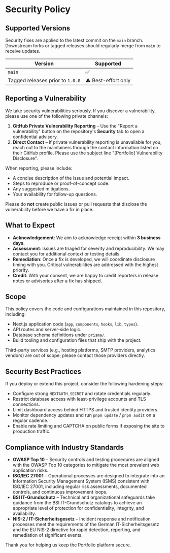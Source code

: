 # Security Policy

## Supported Versions

Security fixes are applied to the latest commit on the `main` branch. Downstream forks or tagged releases should regularly merge from `main` to receive updates.

| Version                          | Supported           |
| -------------------------------- | ------------------- |
| `main`                           | ✅                  |
| Tagged releases prior to `1.0.0` | ⚠️ Best-effort only |

## Reporting a Vulnerability

We take security vulnerabilities seriously. If you discover a vulnerability, please use one of the following private channels:

1. **GitHub Private Vulnerability Reporting** – Use the "Report a vulnerability" button on the repository's **Security** tab to open a confidential advisory.
2. **Direct Contact** – If private vulnerability reporting is unavailable for you, reach out to the maintainers through the contact information listed on their GitHub profile. Please use the subject line "[Portfolio] Vulnerability Disclosure".

When reporting, please include:

- A concise description of the issue and potential impact.
- Steps to reproduce or proof-of-concept code.
- Any suggested mitigations.
- Your availability for follow-up questions.

Please do **not** create public issues or pull requests that disclose the vulnerability before we have a fix in place.

## What to Expect

- **Acknowledgement**: We aim to acknowledge receipt within **3 business days**.
- **Assessment**: Issues are triaged for severity and reproducibility. We may contact you for additional context or testing details.
- **Remediation**: Once a fix is developed, we will coordinate disclosure timing with you. Critical vulnerabilities are addressed with the highest priority.
- **Credit**: With your consent, we are happy to credit reporters in release notes or advisories after a fix has shipped.

## Scope

This policy covers the code and configurations maintained in this repository, including:

- Next.js application code (`app`, `components`, `hooks`, `lib`, `types`).
- API routes and server-side logic.
- Database schema definitions under `prisma/`.
- Build tooling and configuration files that ship with the project.

Third-party services (e.g., hosting platforms, SMTP providers, analytics vendors) are out of scope; please contact those providers directly.

## Security Best Practices

If you deploy or extend this project, consider the following hardening steps:

- Configure strong `NEXTAUTH_SECRET` and rotate credentials regularly.
- Restrict database access with least-privilege accounts and TLS connections.
- Limit dashboard access behind HTTPS and trusted identity providers.
- Monitor dependency updates and run `pnpm update` / `pnpm audit` on a regular cadence.
- Enable rate limiting and CAPTCHA on public forms if exposing the site to production traffic.

## Compliance with Industry Standards

- **OWASP Top 10** – Security controls and testing procedures are aligned with the OWASP Top 10 categories to mitigate the most
  prevalent web application risks.
- **ISO/IEC 27001** – Operational processes are designed to integrate into an Information Security Management System (ISMS)
  consistent with ISO/IEC 27001, including regular risk assessments, documented controls, and continuous improvement loops.
- **BSI IT-Grundschutz** – Technical and organizational safeguards take guidance from the BSI IT-Grundschutz catalogs to
  achieve an appropriate level of protection for confidentiality, integrity, and availability.
- **NIS-2 / IT-Sicherheitsgesetz** – Incident response and notification processes meet the requirements of the German
  IT-Sicherheitsgesetz and the EU NIS-2 directive for rapid detection, reporting, and remediation of significant events.

Thank you for helping us keep the Portfolio platform secure.
